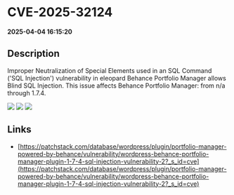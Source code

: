 # CVE-2025-32124

**2025-04-04 16:15:20**

## Description
Improper Neutralization of Special Elements used in an SQL Command ('SQL Injection') vulnerability in eleopard Behance Portfolio Manager allows Blind SQL Injection. This issue affects Behance Portfolio Manager: from n/a through 1.7.4.

![](https://img.shields.io/static/v1?label=Score&message=7.6&color=red)
![](https://img.shields.io/static/v1?label=Severity&message=HIGH&color=red)
![](https://img.shields.io/static/v1?label=CWE&message=SQL&color=green)

## Links
- [https://patchstack.com/database/wordpress/plugin/portfolio-manager-powered-by-behance/vulnerability/wordpress-behance-portfolio-manager-plugin-1-7-4-sql-injection-vulnerability-2?_s_id=cve](https://patchstack.com/database/wordpress/plugin/portfolio-manager-powered-by-behance/vulnerability/wordpress-behance-portfolio-manager-plugin-1-7-4-sql-injection-vulnerability-2?_s_id=cve)
